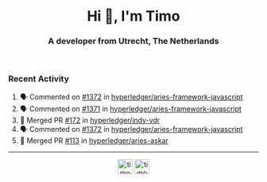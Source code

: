 <h1 align="center">Hi 👋, I'm Timo</h1>
<h3 align="center">A developer from Utrecht, The Netherlands</h3>
<br/>
<!-- https://github.com/rahuldkjain/github-profile-readme-generator --!>

<!--  <p align="left"><img src="https://github-readme-stats.vercel.app/api?username=timoglastra&show_icons=true&count_private=true&" alt="timoglastra" /></p> --!>

<!--
Github language stats
<p align="left"><img src="https://github-readme-stats.vercel.app/api/top-langs/?username=timoglastra&layout=compact" alt="timoglastra" /><p>
-->

<!-- Codestats language stats -->
<!-- <p align="left"><img src="https://codestats-readme.vercel.app/api/top-langs/?username=timoglastra&layout=compact&language_count=12" alt="timoglastra" /><p>    --!>
  
<h3>Recent Activity</h3>

<!--START_SECTION:activity-->
1. 🗣 Commented on [#1372](https://github.com/hyperledger/aries-framework-javascript/issues/1372) in [hyperledger/aries-framework-javascript](https://github.com/hyperledger/aries-framework-javascript)
2. 🗣 Commented on [#1371](https://github.com/hyperledger/aries-framework-javascript/issues/1371) in [hyperledger/aries-framework-javascript](https://github.com/hyperledger/aries-framework-javascript)
3. 🎉 Merged PR [#172](https://github.com/hyperledger/indy-vdr/pull/172) in [hyperledger/indy-vdr](https://github.com/hyperledger/indy-vdr)
4. 🗣 Commented on [#1372](https://github.com/hyperledger/aries-framework-javascript/issues/1372) in [hyperledger/aries-framework-javascript](https://github.com/hyperledger/aries-framework-javascript)
5. 🎉 Merged PR [#113](https://github.com/hyperledger/aries-askar/pull/113) in [hyperledger/aries-askar](https://github.com/hyperledger/aries-askar)
<!--END_SECTION:activity-->

---

<p align="center">
<a href="https://twitter.com/timoglastra" target="blank"><img align="center" src="https://cdn.jsdelivr.net/npm/simple-icons@3.0.1/icons/twitter.svg" alt="timoglastra" height="30" width="30" /></a>
<a href="https://linkedin.com/in/timoglastra" target="blank"><img align="center" src="https://cdn.jsdelivr.net/npm/simple-icons@3.0.1/icons/linkedin.svg" alt="timoglastra" height="30" width="30" /></a>
</p>



